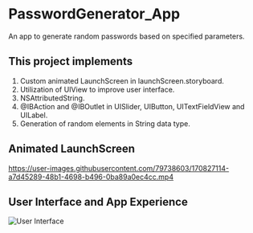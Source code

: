 # PasswordGenerator_App
An app to generate random passwords based on specified parameters.

## This project implements
1. Custom animated LaunchScreen in launchScreen.storyboard.
2. Utilization of UIView to improve user interface.
3. NSAttributedString.
4. @IBAction and @IBOutlet in UISlider, UIButton, UITextFieldView and UILabel.
5. Generation of random elements in String data type.


## Animated LaunchScreen


https://user-images.githubusercontent.com/79738603/170827114-a7d45289-48b1-4698-b496-0ba89a0ec4cc.mp4


## User Interface and App Experience

![User Interface](https://user-images.githubusercontent.com/79738603/170834245-8dcda0c1-16bf-42e0-96bf-2c02e662f4e3.gif)
